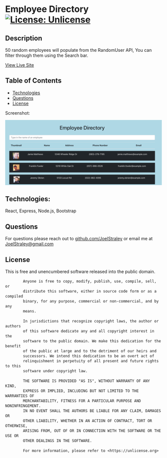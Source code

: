 # Employee Directory [![License: Unlicense](https://img.shields.io/badge/license-Unlicense-blue.svg)](http://unlicense.org/)

## Description
50 random employees will populate from the RandomUser API, You can filter through them using the Search bar.

[View Live Site](https://joelstraley.github.io/Employee-Directory/)
## Table of Contents

* [Technologies](#Technologies)
* [Questions](#Questions)
* [License](#License)

Screenshot: 

![alt text](https://github.com/Joelstraley/Employee-Directory/blob/master/public/Employee%20Directory%20screenshot.png?raw=true)

## <a name="Technologies">Technologies:</a>
React, Express, Node.js, Bootstrap

## <a name="Questions">Questions</a>
For questions please reach out to [github.com/JoelStraley](github.com/JoelStraley) 
or email me at [JoelStraley@gmail.com](mailto:JoelStraley@gmail.com)

## <a name="License">License</a>
This is free and unencumbered software released into the public domain.
    
            Anyone is free to copy, modify, publish, use, compile, sell, or
            distribute this software, either in source code form or as a compiled
            binary, for any purpose, commercial or non-commercial, and by any
            means.
            
            In jurisdictions that recognize copyright laws, the author or authors
            of this software dedicate any and all copyright interest in the
            software to the public domain. We make this dedication for the benefit
            of the public at large and to the detriment of our heirs and
            successors. We intend this dedication to be an overt act of
            relinquishment in perpetuity of all present and future rights to this
            software under copyright law.
            
            THE SOFTWARE IS PROVIDED "AS IS", WITHOUT WARRANTY OF ANY KIND,
            EXPRESS OR IMPLIED, INCLUDING BUT NOT LIMITED TO THE WARRANTIES OF
            MERCHANTABILITY, FITNESS FOR A PARTICULAR PURPOSE AND NONINFRINGEMENT.
            IN NO EVENT SHALL THE AUTHORS BE LIABLE FOR ANY CLAIM, DAMAGES OR
            OTHER LIABILITY, WHETHER IN AN ACTION OF CONTRACT, TORT OR OTHERWISE,
            ARISING FROM, OUT OF OR IN CONNECTION WITH THE SOFTWARE OR THE USE OR
            OTHER DEALINGS IN THE SOFTWARE.
            
            For more information, please refer to <https://unlicense.org>
